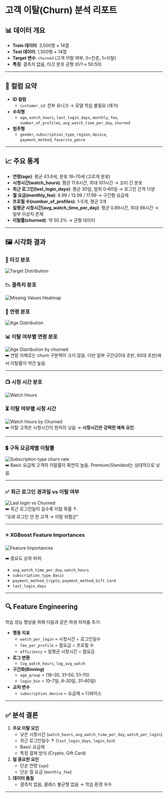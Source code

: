 # 고객 이탈(Churn) 분석 리포트

## 📊 데이터 개요
- **Train 데이터**: 3,500행 × 14열  
- **Test 데이터**: 1,500행 × 14열
- **Target 변수**: `churned` (고객 이탈 여부, 0=잔존, 1=이탈)  
- **특징**: 결측치 없음, 타깃 분포 균형 (0/1 ≈ 50:50)  

---

## 🧾 컬럼 요약
- **ID 컬럼**
  - `customer_id`: 전부 유니크 → 모델 학습 불필요 (제거)
- **수치형**
  - `age`, `watch_hours`, `last_login_days`, `monthly_fee`,  
    `number_of_profiles`, `avg_watch_time_per_day`, `churned`
- **범주형**
  - `gender`, `subscription_type`, `region`, `device`,  
    `payment_method`, `favorite_genre`

---

## 📈 주요 통계
- **연령(age)**: 평균 43.6세, 분포 18–70세 (고르게 분포)  
- **시청시간(watch_hours)**: 평균 11.6시간, 최대 101시간 → 꼬리 긴 분포  
- **최근 로그인(last_login_days)**: 평균 30일, 범위 0–60일 → 로그인 간격 다양  
- **월 요금(monthly_fee)**: 8.99 / 13.99 / 17.99 → 구간형 요금제  
- **프로필 수(number_of_profiles)**: 1–5개, 평균 3개  
- **일평균 시청시간(avg_watch_time_per_day)**: 평균 0.89시간, 최대 98시간 → 일부 이상치 존재  
- **이탈률(churned)**: 약 50.3% → 균형 데이터  

---

## 🖼️ 시각화 결과

### 🎯 타깃 분포
![Target Distribution](images/target_distribution.png)

### 📉 결측치 분포
![Missing Values Heatmap](images/train_data_missing_values.png)

### 👥 연령 분포
![Age Distribution](images/age_distribution.png)

### 📊 이탈 여부별 연령 분포
![Age Distribution by churned](images/age_distribution_by_churned.png)  
➡️ 연령 자체로는 churn 구분력이 크지 않음. 다만 일부 구간(20대 초반, 60대 초반)에서 이탈률이 약간 높음.

---

### 📺 시청 시간 분포
![Watch Hours](images/watch_hours_distribution.png)

### ⏳ 이탈 여부별 시청 시간
![Watch Hours by Churned](images/watch_hours_distribution_by_churned.png)  
➡️ 이탈 고객은 시청시간이 현저히 낮음 → **시청시간은 강력한 예측 요인**.

---

### 💲 구독 요금제별 이탈률
![Subscription type churn rate](images/subscription_type_churn_rate.png)  
➡️ Basic 요금제 고객의 이탈률이 확연히 높음. Premium/Standard는 상대적으로 낮음.

---

### ✅ 최근 로그인 경과일 vs 이탈 여부
![Last login vs Churned](images/last_login_days_distribution_by_churned.png)  
➡️ 최근 로그인일이 길수록 이탈 확률 ↑.  
“오래 로그인 안 한 고객 → 이탈 위험군”

---

### ⭐ XGBoost Feature Importances
![Feature Importances](images/feature_importances.png)  

➡️ 중요도 상위 피처:
- `avg_watch_time_per_day`, `watch_hours`
- `subscription_type_Basic`
- `payment_method_Crypto`, `payment_method_Gift Card`
- `last_login_days`

---

## 🔍 Feature Engineering
학습 성능 향상을 위해 다음과 같은 파생 피처를 추가:
- **행동 지표**
  - `watch_per_login` = 시청시간 ÷ 로그인일수  
  - `fee_per_profile` = 월요금 ÷ 프로필 수  
  - `efficiency` = 일평균 시청시간 ÷ 월요금  
- **로그 변환**
  - `log_watch_hours`, `log_avg_watch`  
- **구간화(Binning)**
  - `age_group` = (18–30, 31–50, 51–70)  
  - `login_bin` = (0–7일, 8–30일, 31–60일)  
- **교차 변수**
  - `subscription_device` = 요금제 × 디바이스  

---

## ✅ 분석 결론
1. **주요 이탈 요인**
   - 낮은 시청시간 (`watch_hours`, `avg_watch_time_per_day`, `watch_per_login`)  
   - 최근 로그인일수 ↑ (`last_login_days`, `login_bin`)  
   - Basic 요금제  
   - 특정 결제 방식 (Crypto, Gift Card)  
2. **덜 중요한 요인**
   - 단순 연령 (`age`)  
   - 단순 월 요금 (`monthly_fee`)  
3. **데이터 품질**
   - 결측치 없음, 클래스 불균형 없음 → 학습 환경 우수

---
